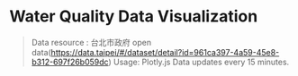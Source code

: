 # Water Quality Data Visualization
>Data resource : 台北市政府 open data(https://data.taipei/#/dataset/detail?id=961ca397-4a59-45e8-b312-697f26b059dc)
>Usage: Plotly.js
>Data updates every 15 minutes.

